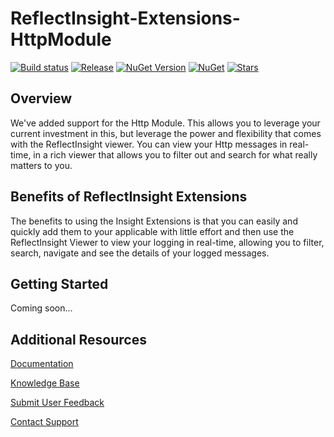 # ReflectInsight-Extensions-HttpModule

[![Build status](https://ci.appveyor.com/api/projects/status/github/reflectsoftware/reflectinsight-extensions-httpmodule?svg=true)](https://ci.appveyor.com/project/reflectsoftware/reflectinsight-extensions-HttpModule)
[![Release](https://img.shields.io/github/release/reflectsoftware/reflectinsight-extensions-HttpModule.svg)](https://github.com/reflectsoftware/reflectinsight-extensions-HttpModule/releases/latest)
[![NuGet Version](http://img.shields.io/nuget/v/reflectsoftware.insight.extensions.httpmodule.svg?style=flat)](http://www.nuget.org/packages/ReflectSoftware.Insight.Extensions.HttpModule/)
[![NuGet](https://img.shields.io/nuget/dt/reflectsoftware.insight.extensions.httpmodule.svg)](http://www.nuget.org/packages/ReflectSoftware.Insight.Extensions.HttpModule/)
[![Stars](https://img.shields.io/github/stars/reflectsoftware/reflectinsight-extensions-HttpModule.svg)](https://github.com/reflectsoftware/reflectinsight-extensions-HttpModule/stargazers)

## Overview ##

We've added support for the Http Module. This allows you to leverage your current investment in this, but leverage the power and flexibility that comes with the ReflectInsight viewer. You can view your Http messages in real-time, in a rich viewer that allows you to filter out and search for what really matters to you.

## Benefits of ReflectInsight Extensions ##

The benefits to using the Insight Extensions is that you can easily and quickly add them to your applicable with little effort and then use the ReflectInsight Viewer to view your logging in real-time, allowing you to filter, search, navigate and see the details of your logged messages.

## Getting Started

Coming soon...

## Additional Resources

[Documentation](https://reflectsoftware.atlassian.net/wiki/display/RI5/ReflectInsight+5+documentation)

[Knowledge Base](http://reflectsoftware.uservoice.com/knowledgebase)

[Submit User Feedback](http://reflectsoftware.uservoice.com/forums/158277-reflectinsight-feedback)

[Contact Support](support@reflectsoftware.com)
